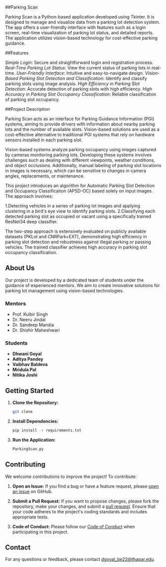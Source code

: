 ##Parking Scan

Parking Scan is a Python-based application developed using Tkinter. It is designed to manage and visualize data from a parking lot detection system. The app offers a user-friendly interface with features such as a login screen, real-time visualization of parking lot status, and detailed reports. The application utilizes vision-based technology for cost-effective parking guidance.

##Features

*Simple Login*: Secure and straightforward login and registration process.
*Real-Time Parking Lot Status*: View the current status of parking lots in real-time.
*User-Friendly Interface*: Intuitive and easy-to-navigate design.
*Vision-Based Parking Slot Detection and Classification*: Identify and classify parking slots using image analysis.
*High Efficiency in Parking Slot Detection*: Accurate detection of parking slots with high efficiency.
*High Accuracy in Parking Slot Occupancy Classification*: Reliable classification of parking slot occupancy.

##Project Description

Parking Scan acts as an interface for Parking Guidance Information (PGI) systems, aiming to provide drivers with information about nearby parking lots and the number of available slots. Vision-based solutions are used as a cost-effective alternative to traditional PGI systems that rely on hardware sensors installed in each parking slot.

Vision-based systems analyze parking occupancy using images captured by cameras monitoring parking lots. Developing these systems involves challenges such as dealing with different viewpoints, weather conditions, and object occlusions. Additionally, manual labeling of parking slot locations in images is necessary, which can be sensitive to changes in camera angles, replacements, or maintenance.

This project introduces an algorithm for Automatic Parking Slot Detection and Occupancy Classification (APSD-OC) based solely on input images. The approach involves:

1.Detecting vehicles in a series of parking lot images and applying clustering in a bird's eye view to identify parking slots.
2.Classifying each detected parking slot as occupied or vacant using a specifically trained ResNet34 deep classifier.

The two-step approach is extensively evaluated on publicly available datasets (PKLot and CNRPark+EXT), demonstrating high efficiency in parking slot detection and robustness against illegal parking or passing vehicles. The trained classifier achieves high accuracy in parking slot occupancy classification.

## About Us

Our project is developed by a dedicated team of students under the guidance of experienced mentors. We aim to create innovative solutions for parking lot management using vision-based technologies.

### Mentors

- Prof. Kulbir Singh
- Dr. Neeru Jindal
- Dr. Sandeep Mandia
- Dr. Shishir Maheshwari

### Students
- **Dhwani Goyal** 
- **Aditya Pandey** 
- **Vaibhav Baldeva**
- **Mridula Pal** 
- **Nitika Joshi**


## Getting Started

1. **Clone the Repository:**

   ```bash
   git clone 
   ```

2. **Install Dependencies:**


   ```bash
   pip install -r requirements.txt
   ```

3. **Run the Application:**

   ```bash
   ParkingScan.py
   ```

## Contributing

We welcome contributions to improve the project! To contribute:

1. **Open an Issue:** If you find a bug or have a feature request, please [open an issue]() on GitHub.

2. **Submit a Pull Request:** If you want to propose changes, please fork the repository, make your changes, and submit a [pull request](). Ensure that your code adheres to the project's coding standards and includes appropriate tests.

3. **Code of Conduct:** Please follow our [Code of Conduct](CODE_OF_CONDUCT.md) when participating in this project.

## Contact

For any questions or feedback, please contact [dgoyal_be22@thapar.edu](mailto:dgoyal_be22@thapar.edu).


